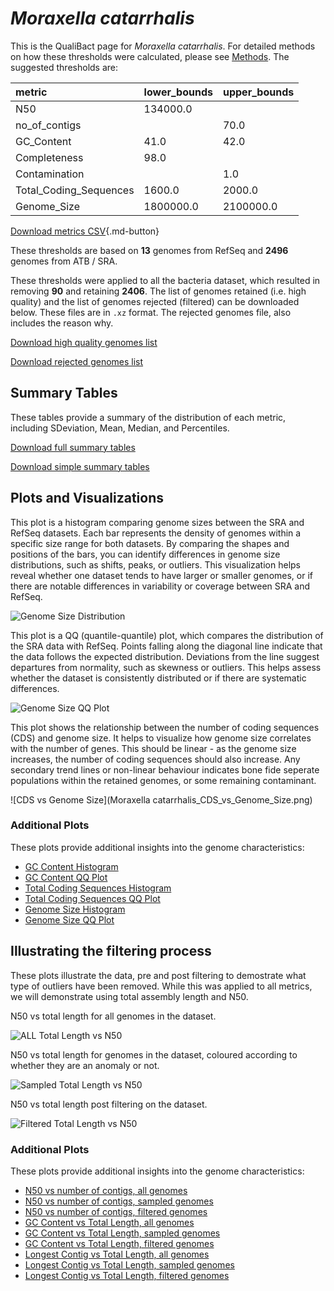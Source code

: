 # *Moraxella catarrhalis*

This is the QualiBact page for *Moraxella catarrhalis*. For detailed methods on how these thresholds were calculated, please see [Methods](../../methods.md).
The suggested thresholds are: 

| metric                 | lower_bounds   | upper_bounds   |
|:-----------------------|:---------------|:---------------|
| N50                    | 134000.0       |                |
| no_of_contigs          |                | 70.0           |
| GC_Content             | 41.0           | 42.0           |
| Completeness           | 98.0           |                |
| Contamination          |                | 1.0            |
| Total_Coding_Sequences | 1600.0         | 2000.0         |
| Genome_Size            | 1800000.0      | 2100000.0      |

[Download metrics CSV](Moraxella_catarrhalis_metrics.csv){.md-button}


These thresholds are based on **13** genomes from RefSeq and **2496** genomes from ATB / SRA.

These thresholds were applied to all the bacteria dataset, which resulted in removing **90** and retaining **2406**.
The list of genomes retained (i.e. high quality) and the list of genomes rejected (filtered) can be downloaded below. These files are in `.xz` format. The rejected genomes file, also includes the reason why.

[Download high quality genomes list](Moraxella_catarrhalis_high_quality_genomes.csv.xz)


[Download rejected genomes list](Moraxella_catarrhalis_filtered_out_genomes.csv.xz)



## Summary Tables
These tables provide a summary of the distribution of each metric, including SDeviation, Mean, Median, and Percentiles.

[Download full summary tables](summary.csv)

[Download simple summary tables](selected_summary.csv)

## Plots and Visualizations

This plot is a histogram comparing genome sizes between the SRA and RefSeq datasets. Each bar represents the density of genomes within a specific size range for both datasets. By comparing the shapes and positions of the bars, you can identify differences in genome size distributions, such as shifts, peaks, or outliers. This visualization helps reveal whether one dataset tends to have larger or smaller genomes, or if there are notable differences in variability or coverage between SRA and RefSeq.

![Genome Size Distribution](Genome_Size_refseq_histogram_kde.png)

This plot is a QQ (quantile-quantile) plot, which compares the distribution of the SRA data with RefSeq. Points falling along the diagonal line indicate that the data follows the expected distribution. Deviations from the line suggest departures from normality, such as skewness or outliers. This helps assess whether the dataset is consistently distributed or if there are systematic differences.

![Genome Size QQ Plot](Genome_Size_refseq_qqplot.png)

This plot shows the relationship between the number of coding sequences (CDS) and genome size. It helps to visualize how genome size correlates with the number of genes. This should be linear - as the genome size increases, the number of coding sequences should also increase. Any secondary trend lines or non-linear behaviour indicates bone fide seperate populations within the retained genomes, or some remaining contaminant. 

![CDS vs Genome Size](Moraxella catarrhalis_CDS_vs_Genome_Size.png)

### Additional Plots

These plots provide additional insights into the genome characteristics:

- [GC Content Histogram](GC_Content_refseq_histogram_kde.png)
- [GC Content QQ Plot](GC_Content_refseq_qqplot.png)
- [Total Coding Sequences Histogram](Total_Coding_Sequences_refseq_histogram_kde.png)
- [Total Coding Sequences QQ Plot](Total_Coding_Sequences_refseq_qqplot.png)
- [Genome Size Histogram](Genome_Size_refseq_histogram_kde.png)
- [Genome Size QQ Plot](Genome_Size_refseq_qqplot.png)
## Illustrating the filtering process
These plots illustrate the data, pre and post filtering to demostrate what type of outliers have been removed. While this was applied to all metrics, we will demonstrate using total assembly length and N50.

N50 vs total length for all genomes in the dataset.

![ALL Total Length vs N50](Moraxella_catarrhalis_all_total_length_N50.png)

N50 vs total length for genomes in the dataset, coloured according to whether they are an anomaly or not.

![Sampled Total Length vs N50](Moraxella_catarrhalis_sample_total_length_N50.png)

N50 vs total length post filtering on the dataset.

![Filtered Total Length vs N50](Moraxella_catarrhalis_filt_total_length_N50.png)

### Additional Plots

These plots provide additional insights into the genome characteristics:

- [N50 vs number of contigs, all genomes](Moraxella_catarrhalis_all_N50_number.png)
- [N50 vs number of contigs, sampled genomes](Moraxella_catarrhalis_sample_N50_number.png)
- [N50 vs number of contigs, filtered genomes](Moraxella_catarrhalis_filt_N50_number.png)
- [GC Content vs Total Length, all genomes](Moraxella_catarrhalis_all_total_length_GC_Content.png)
- [GC Content vs Total Length, sampled genomes](Moraxella_catarrhalis_sample_total_length_GC_Content.png)
- [GC Content vs Total Length, filtered genomes](Moraxella_catarrhalis_filt_total_length_GC_Content.png)
- [Longest Contig vs Total Length, all genomes](Moraxella_catarrhalis_all_total_length_longest.png)
- [Longest Contig vs Total Length, sampled genomes](Moraxella_catarrhalis_sample_total_length_longest.png)
- [Longest Contig vs Total Length, filtered genomes](Moraxella_catarrhalis_filt_total_length_longest.png)
